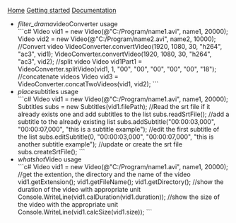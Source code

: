 

  <link type="text/css" rel="stylesheet" href="css/materialize.min.css"  media="screen,projection"/>
  <script type="text/javascript" src="https://code.jquery.com/jquery-2.1.1.min.js"></script>
  <script type="text/javascript" src="js/materialize.min.js"></script>
  <script>
    $(document).ready(function(){
      $('.collapsible').collapsible();
    });
   </script>
    
 <a href="https://eommer.github.io/EVEWebSite/" class="waves-effect waves-light btn-large">Home</a>
 <a href="https://eommer.github.io/EVEWebSite/gettingStarted.html" class="waves-effect waves-light btn-large">Getting started</a>
 <a href="doc/index.html" class="waves-effect waves-light btn-large">Documentation</a>
 
 
  <ul class="collapsible" data-collapsible="accordion">
    <li>
      <div class="collapsible-header"><i class="material-icons">filter_drama</i>videoConverter usage</div>
      <div class="collapsible-body"><span>
        ```c#
          Video vid1 = new Video(@"C:/Program/name1.avi", name1, 20000);
          Video vid2 = new Video(@"C:/Program/name2.avi", name2, 10000);
          //Convert video
          VideoConverter.convertVideo(1920, 1080, 30, "h264", "ac3", vid1);
          VideoConverter.convertVideo(1920, 1080, 30, "h264", "ac3", vid2);
          //split video
          Video vid1Part1 = VideoConverter.splitVideo(vid1, 1, "00", "00", "00", "00", "00", "18");
          //concatenate videos
          Video vid3 = VideoConverter.concatTwoVideos(vid1, vid2);
        ```
        </span></div>
    </li>
    <li>
      <div class="collapsible-header"><i class="material-icons">place</i>subtitles usage</div>
      <div class="collapsible-body"><span>
        ```c#
        Video vid1 = new Video(@"C:/Program/name1.avi", name1, 20000);
        Subtitles subs = new Subtitles(vid1.filePath);
        //Read the srt file if it already exists one and add subtitles to the list
        subs.readSrtFile();
        //add a subtitle to the already existing list
        subs.addSubtitle("00:00:03,000", "00:00:07,000", "this is a subtitle example");
        //edit the first subtitle of the list
        subs.editSubtitle(0, "00:00:03,000", "00:00:07,000", "this is another subtitle example");
        //update or create the srt file
        subs.createSrtFile();
      ```
      </span></div>
    </li>
    <li>
      <div class="collapsible-header"><i class="material-icons">whatshot</i>Video usage</div>
      <div class="collapsible-body"><span>
        ```c#
        Video vid1 = new Video(@"C:/Program/name1.avi", name1, 20000);
        //get the extention, the directory and the name of the video
        vid1.getExtension();
        vid1.getFileName();
        vid1.getDirectory();
        //show the duration of the video with appropriate unit
        Console.WriteLine(vid1.calDuration(vid1.duration));
        //show the size of the video with the appropriate unit
        Console.WriteLine(vid1.calcSize(vid1.size));
        ```
        </span></div>
    </li>
  </ul>
        
